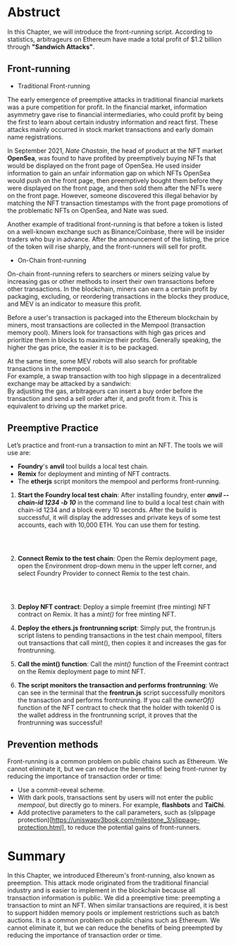 # Abstruct

In this Chapter, we will introduce the front-running script. According to statistics, arbitrageurs on Ethereum have made a total profit of $1.2 billion through **\"Sandwich Attacks\"**.

## Front-running

- Traditional Front-running

The early emergence of preemptive attacks in traditional financial markets was a pure competition for profit. In the financial market, information asymmetry gave rise to financial intermediaries,
who could profit by being the first to learn about certain industry information and react first. These attacks mainly occurred in stock market transactions and early domain name registrations.

In September 2021, _Nate Chastain_, the head of product at the NFT market **OpenSea**, was found to have profited by preemptively buying NFTs that would be displayed on the front page of OpenSea.
He used insider information to gain an unfair information gap on which NFTs OpenSea would push on the front page, then preemptively bought them before they were displayed on the front page,
and then sold them after the NFTs were on the front page. However, someone discovered this illegal behavior by matching the NFT transaction timestamps with the front page promotions of the problematic NFTs on OpenSea, and Nate was sued.<br>

Another example of traditional front-running is that before a token is listed on a well-known exchange such as Binance/Coinbase, there will be insider traders who buy in advance.
After the announcement of the listing, the price of the token will rise sharply, and the front-runners will sell for profit.

- On-Chain front-running

On-chain front-running refers to searchers or miners seizing value by increasing gas or other methods to insert their own transactions before other transactions.
In the blockchain, miners can earn a certain profit by packaging, excluding, or reordering transactions in the blocks they produce, and MEV is an indicator to measure this profit.<br>

Before a user's transaction is packaged into the Ethereum blockchain by miners, most transactions are collected in the Mempool (transaction memory pool).
Miners look for transactions with high gas prices and prioritize them in blocks to maximize their profits. Generally speaking, the higher the gas price, the easier it is to be packaged.<br>

At the same time, some MEV robots will also search for profitable transactions in the mempool.<br>
For example, a swap transaction with too high slippage in a decentralized exchange may be attacked by a sandwich:<br>
By adjusting the gas, arbitrageurs can insert a buy order before the transaction and send a sell order after it, and profit from it. This is equivalent to driving up the market price.

## Preemptive Practice

Let’s practice and front-run a transaction to mint an NFT. The tools we will use are:
- **Foundry**'s **anvil** tool builds a local test chain.
- **Remix** for deployment and minting of NFT contracts.
- The **etherjs** script monitors the mempool and performs front-running.

1. **Start the Foundry local test chain**: After installing foundry, enter _**anvil --chain-id 1234 -b 10**_ in the command line to build a local test chain with chain-id 1234 and a block every 10 seconds. After the build is successful, it will display the addresses and private keys of some test accounts, each with 10,000 ETH. You can use them for testing.
<br>

![]()<br>
![]()<br>
![]()<br>

2. **Connect Remix to the test chain**: Open the Remix deployment page, open the Environment drop-down menu in the upper left corner, and select Foundry Provider to connect Remix to the test chain.
<br>

![]()<br>
![]()<br>

3. **Deploy NFT contract**: Deploy a simple freemint (free minting) NFT contract on Remix. It has a _mint()_ for free minting NFT.

4. **Deploy the ethers.js frontrunning script**: Simply put, the frontrun.js script listens to pending transactions in the test chain mempool, filters out transactions that call mint(), then copies it and increases the gas for frontrunning.

5. **Call the mint() function**: Call the _mint()_ function of the Freemint contract on the Remix deployment page to mint NFT.

6. **The script monitors the transaction and performs frontrunning**: We can see in the terminal that the **frontrun.js** script successfully monitors the transaction and performs frontrunning. If you call the _ownerOf()_ function of the NFT contract to check that the holder with tokenId 0 is the wallet address in the frontrunning script, it proves that the frontrunning was successful!

## Prevention methods

Front-running is a common problem on public chains such as Ethereum. We cannot eliminate it, but we can reduce the benefits of being front-runner by reducing the importance of transaction order or time:
- Use a commit-reveal scheme.
- With dark pools, transactions sent by users will not enter the public _mempool_, but directly go to miners. For example, **flashbots** and **TaiChi**.
- Add protective parameters to the call parameters, such as (slippage protection)[https://uniswapv3book.com/milestone_3/slippage-protection.html], to reduce the potential gains of front-runners.

# Summary

In this Chapter, we introduced Ethereum's front-running, also known as preemption. This attack mode originated from the traditional financial industry and is easier to implement in the blockchain because all transaction information is public. We did a preemptive time: preempting a transaction to mint an NFT. When similar transactions are required, it is best to support hidden memory pools or implement restrictions such as batch auctions. It is a common problem on public chains such as Ethereum. We cannot eliminate it, but we can reduce the benefits of being preempted by reducing the importance of transaction order or time.
